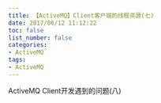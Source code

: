 ```yaml
---
title: 【ActiveMQ】Client客户端的线程资源(七)
date: 2017/06/12 11:12:22
toc: false
list_number: false
categories:
- ActiveMQ
tags:
- ActiveMQ
---
```




ActiveMQ Client开发遇到的问题(八)